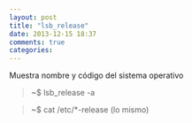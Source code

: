 ```yaml
---
layout: post
title: "lsb_release"
date: 2013-12-15 18:37
comments: true
categories: 
---
```

Muestra nombre y código del sistema operativo

>~$ lsb_release -a

>~$ cat /etc/*-release (lo mismo)

